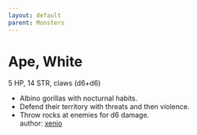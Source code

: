 ```yaml
---
layout: default
parent: Monsters
---
```

# Ape, White
5 HP, 14 STR, claws (d6+d6)  
- Albino gorillas with nocturnal habits.  
- Defend their territory with threats and then violence.  
- Throw rocks at enemies for d6 damage.  
author: [xenio](https://xenioinabottle.blogspot.com/2021/02/classic-monsters-for-cairnito-part-1.html)
